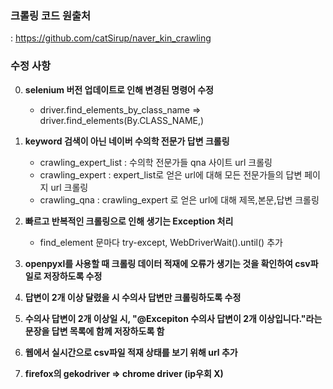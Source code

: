 ### 크롤링 코드 원출처
: https://github.com/catSirup/naver_kin_crawling

### 수정 사항 
0. **selenium 버전 업데이트로 인해 변경된 명령어 수정**
    - driver.find_elements_by_class_name => driver.find_elements(By.CLASS_NAME,)  

1. **keyword 검색이 아닌 네이버 수의학 전문가 답변 크롤링**
    - crawling_expert_list : 수의학 전문가들 qna 사이트 url 크롤링
    - crawling_expert : expert_list로 얻은 url에 대해 모든 전문가들의 답변 페이지 url 크롤링
    - crawling_qna : crawling_expert 로 얻은 url에 대해 제목,본문,답변 크롤링

2. **빠르고 반복적인 크롤링으로 인해 생기는 Exception 처리**
    - find_element 문마다 try-except, WebDriverWait().until() 추가

3. **openpyxl를 사용할 때 크롤링 데이터 적재에 오류가 생기는 것을 확인하여 csv파일로 저장하도록 수정**

5. **답변이 2개 이상 달렸을 시 수의사 답변만 크롤링하도록 수정**

7. **수의사 답변이 2개 이상일 시,  "@Excepiton 수의사 답변이 2개 이상입니다."라는 문장을 답변 목록에 함께 저장하도록 함**

9. **웹에서 실시간으로 csv파일 적재 상태를 보기 위해 url 추가**

10. **firefox의 gekodriver => chrome driver (ip우회 X)**
